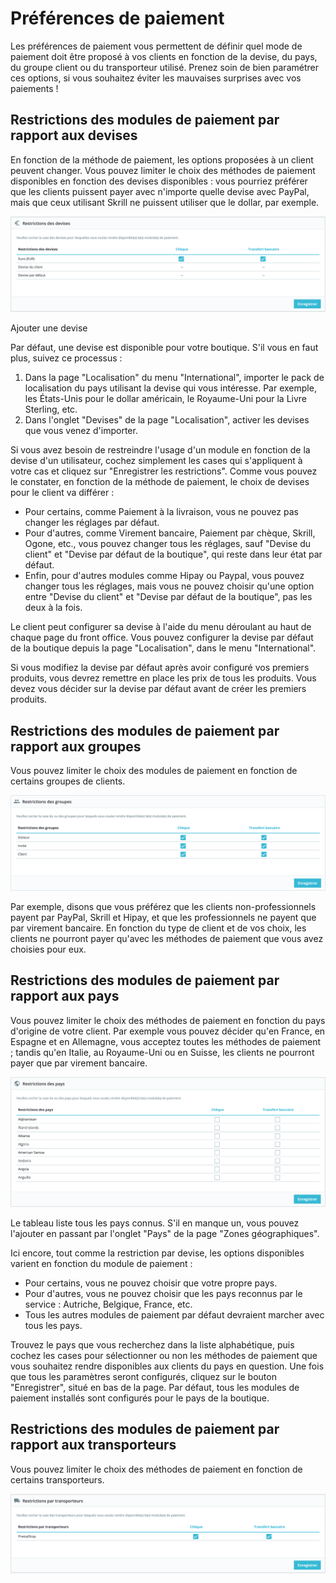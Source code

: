 # Préférences de paiement

Les préférences de paiement vous permettent de définir quel mode de paiement doit être proposé à vos clients en fonction de la devise, du pays, du groupe client ou du transporteur utilisé. Prenez soin de bien paramétrer ces options, si vous souhaitez éviter les mauvaises surprises avec vos paiements !

## Restrictions des modules de paiement par rapport aux devises <a id="Preferencesdepaiement-Restrictionsdesmodulesdepaiementparrapportauxdevises"></a>

En fonction de la méthode de paiement, les options proposées à un client peuvent changer. Vous pouvez limiter le choix des méthodes de paiement disponibles en fonction des devises disponibles : vous pourriez préférer que les clients puissent payer avec n'importe quelle devise avec PayPal, mais que ceux utilisant Skrill ne puissent utiliser que le dollar, par exemple.

![](../../../.gitbook/assets/64225418.png)

Ajouter une devise

Par défaut, une devise est disponible pour votre boutique. S'il vous en faut plus, suivez ce processus :

1. Dans la page "Localisation" du menu "International", importer le pack de localisation du pays utilisant la devise qui vous intéresse. Par exemple, les États-Unis pour le dollar américain, le Royaume-Uni pour la Livre Sterling, etc.
2. Dans l'onglet "Devises" de la page "Localisation", activer les devises que vous venez d'importer.

Si vous avez besoin de restreindre l'usage d'un module en fonction de la devise d'un utilisateur, cochez simplement les cases qui s'appliquent à votre cas et cliquez sur "Enregistrer les restrictions". Comme vous pouvez le constater, en fonction de la méthode de paiement, le choix de devises pour le client va différer :

* Pour certains, comme Paiement à la livraison, vous ne pouvez pas changer les réglages par défaut.
* Pour d'autres, comme Virement bancaire, Paiement par chèque, Skrill, Ogone, etc., vous pouvez changer tous les réglages, sauf "Devise du client" et "Devise par défaut de la boutique", qui reste dans leur état par défaut.
* Enfin, pour d'autres modules comme Hipay ou Paypal, vous pouvez changer tous les réglages, mais vous ne pouvez choisir qu'une option entre "Devise du client" et "Devise par défaut de la boutique", pas les deux à la fois.

Le client peut configurer sa devise à l'aide du menu déroulant au haut de chaque page du front office. Vous pouvez configurer la devise par défaut de la boutique depuis la page "Localisation", dans le menu "International".

Si vous modifiez la devise par défaut après avoir configuré vos premiers produits, vous devrez remettre en place les prix de tous les produits. Vous devez vous décider sur la devise par défaut avant de créer les premiers produits.

## Restrictions des modules de paiement par rapport aux groupes <a id="Preferencesdepaiement-Restrictionsdesmodulesdepaiementparrapportauxgroupes"></a>

Vous pouvez limiter le choix des modules de paiement en fonction de certains groupes de clients.

![](../../../.gitbook/assets/64225419.png)

Par exemple, disons que vous préférez que les clients non-professionnels payent par PayPal, Skrill et Hipay, et que les professionnels ne payent que par virement bancaire. En fonction du type de client et de vos choix, les clients ne pourront payer qu'avec les méthodes de paiement que vous avez choisies pour eux.

## Restrictions des modules de paiement par rapport aux pays <a id="Preferencesdepaiement-Restrictionsdesmodulesdepaiementparrapportauxpays"></a>

Vous pouvez limiter le choix des méthodes de paiement en fonction du pays d'origine de votre client. Par exemple vous pouvez décider qu'en France, en Espagne et en Allemagne, vous acceptez toutes les méthodes de paiement ; tandis qu'en Italie, au Royaume-Uni ou en Suisse, les clients ne pourront payer que par virement bancaire.

![](../../../.gitbook/assets/64225420.png)

Le tableau liste tous les pays connus. S'il en manque un, vous pouvez l'ajouter en passant par l'onglet "Pays" de la page "Zones géographiques".

Ici encore, tout comme la restriction par devise, les options disponibles varient en fonction du module de paiement :

* Pour certains, vous ne pouvez choisir que votre propre pays.
* Pour d'autres, vous ne pouvez choisir que les pays reconnus par le service : Autriche, Belgique, France, etc.
* Tous les autres modules de paiement par défaut devraient marcher avec tous les pays.

Trouvez le pays que vous recherchez dans la liste alphabétique, puis cochez les cases pour sélectionner ou non les méthodes de paiement que vous souhaitez rendre disponibles aux clients du pays en question. Une fois que tous les paramètres seront configurés, cliquez sur le bouton "Enregistrer", situé en bas de la page. Par défaut, tous les modules de paiement installés sont configurés pour le pays de la boutique.

## Restrictions des modules de paiement par rapport aux transporteurs <a id="Preferencesdepaiement-Restrictionsdesmodulesdepaiementparrapportauxtransporteurs"></a>

Vous pouvez limiter le choix des méthodes de paiement en fonction de certains transporteurs.

![](../../../.gitbook/assets/64225421.png)


